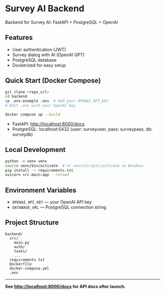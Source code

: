 # Survey AI Backend

Backend for Survey AI: FastAPI + PostgreSQL + OpenAI

## Features
- User authentication (JWT)
- Survey dialog with AI (OpenAI GPT)
- PostgreSQL database
- Dockerized for easy setup

## Quick Start (Docker Compose)
```bash
git clone <repo_url>
cd backend
cp .env.example .env  # Add your OPENAI_API_KEY
# Edit .env with your OpenAI key

docker compose up --build
```
- FastAPI: [http://localhost:8000/docs](http://localhost:8000/docs)
- PostgreSQL: localhost:5432 (user: surveyuser, pass: surveypass, db: surveydb)

## Local Development
```bash
python -m venv venv
source venv/bin/activate  # or venv\Scripts\activate on Windows
pip install -r requirements.txt
uvicorn src.main:app --reload
```

## Environment Variables
- `OPENAI_API_KEY` — your OpenAI API key
- `DATABASE_URL` — PostgreSQL connection string

## Project Structure
```
backend/
  src/
    main.py
    auth/
    tasks/
    ...
  requirements.txt
  Dockerfile
  docker-compose.yml
  .env
```

---
**See [http://localhost:8000/docs](http://localhost:8000/docs) for API docs after launch.** 